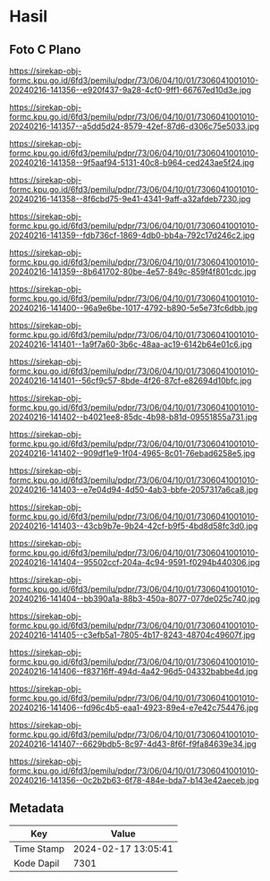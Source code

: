# Hasil

## Foto C Plano

https://sirekap-obj-formc.kpu.go.id/6fd3/pemilu/pdpr/73/06/04/10/01/7306041001010-20240216-141356--e920f437-9a28-4cf0-9ff1-66767ed10d3e.jpg

https://sirekap-obj-formc.kpu.go.id/6fd3/pemilu/pdpr/73/06/04/10/01/7306041001010-20240216-141357--a5dd5d24-8579-42ef-87d6-d306c75e5033.jpg

https://sirekap-obj-formc.kpu.go.id/6fd3/pemilu/pdpr/73/06/04/10/01/7306041001010-20240216-141358--9f5aaf94-5131-40c8-b964-ced243ae5f24.jpg

https://sirekap-obj-formc.kpu.go.id/6fd3/pemilu/pdpr/73/06/04/10/01/7306041001010-20240216-141358--8f6cbd75-9e41-4341-9aff-a32afdeb7230.jpg

https://sirekap-obj-formc.kpu.go.id/6fd3/pemilu/pdpr/73/06/04/10/01/7306041001010-20240216-141359--fdb736cf-1869-4db0-bb4a-792c17d246c2.jpg

https://sirekap-obj-formc.kpu.go.id/6fd3/pemilu/pdpr/73/06/04/10/01/7306041001010-20240216-141359--8b641702-80be-4e57-849c-859f4f801cdc.jpg

https://sirekap-obj-formc.kpu.go.id/6fd3/pemilu/pdpr/73/06/04/10/01/7306041001010-20240216-141400--96a9e6be-1017-4792-b890-5e5e73fc6dbb.jpg

https://sirekap-obj-formc.kpu.go.id/6fd3/pemilu/pdpr/73/06/04/10/01/7306041001010-20240216-141401--1a9f7a60-3b6c-48aa-ac19-6142b64e01c6.jpg

https://sirekap-obj-formc.kpu.go.id/6fd3/pemilu/pdpr/73/06/04/10/01/7306041001010-20240216-141401--56cf9c57-8bde-4f26-87cf-e82694d10bfc.jpg

https://sirekap-obj-formc.kpu.go.id/6fd3/pemilu/pdpr/73/06/04/10/01/7306041001010-20240216-141402--b4021ee8-85dc-4b98-b81d-09551855a731.jpg

https://sirekap-obj-formc.kpu.go.id/6fd3/pemilu/pdpr/73/06/04/10/01/7306041001010-20240216-141402--909df1e9-1f04-4965-8c01-76ebad6258e5.jpg

https://sirekap-obj-formc.kpu.go.id/6fd3/pemilu/pdpr/73/06/04/10/01/7306041001010-20240216-141403--e7e04d94-4d50-4ab3-bbfe-2057317a6ca8.jpg

https://sirekap-obj-formc.kpu.go.id/6fd3/pemilu/pdpr/73/06/04/10/01/7306041001010-20240216-141403--43cb9b7e-9b24-42cf-b9f5-4bd8d58fc3d0.jpg

https://sirekap-obj-formc.kpu.go.id/6fd3/pemilu/pdpr/73/06/04/10/01/7306041001010-20240216-141404--95502ccf-204a-4c94-9591-f0294b440306.jpg

https://sirekap-obj-formc.kpu.go.id/6fd3/pemilu/pdpr/73/06/04/10/01/7306041001010-20240216-141404--bb390a1a-88b3-450a-8077-077de025c740.jpg

https://sirekap-obj-formc.kpu.go.id/6fd3/pemilu/pdpr/73/06/04/10/01/7306041001010-20240216-141405--c3efb5a1-7805-4b17-8243-48704c49607f.jpg

https://sirekap-obj-formc.kpu.go.id/6fd3/pemilu/pdpr/73/06/04/10/01/7306041001010-20240216-141406--f83716ff-494d-4a42-96d5-04332babbe4d.jpg

https://sirekap-obj-formc.kpu.go.id/6fd3/pemilu/pdpr/73/06/04/10/01/7306041001010-20240216-141406--fd96c4b5-eaa1-4923-89e4-e7e42c754476.jpg

https://sirekap-obj-formc.kpu.go.id/6fd3/pemilu/pdpr/73/06/04/10/01/7306041001010-20240216-141407--6629bdb5-8c97-4d43-8f6f-f9fa84639e34.jpg

https://sirekap-obj-formc.kpu.go.id/6fd3/pemilu/pdpr/73/06/04/10/01/7306041001010-20240216-141356--0c2b2b63-6f78-484e-bda7-b143e42aeceb.jpg


## Metadata

| Key        | Value               |
| ---------- | ------------------- |
| Time Stamp | 2024-02-17 13:05:41 |
| Kode Dapil | 7301                |



